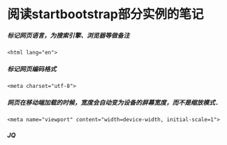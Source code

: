 # 阅读startbootstrap部分实例的笔记


##### 标记网页语言，为搜索引擎、浏览器等做备注

    <html lang="en">

##### 标记网页编码格式

    <meta charset="utf-8">

##### 网页在移动端加载的时候，宽度会自动变为设备的屏幕宽度，而不是缩放模式．

    <meta name="viewport" content="width=device-width, initial-scale=1">

##### JQ